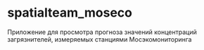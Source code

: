 # spatialteam_moseco
Приложение для просмотра прогноза значений концентраций загрязнителей, измеряемых станциями Мосэкомониторинга
